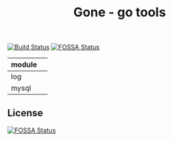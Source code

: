 <h1 align="center">
        <a>Gone - go tools</a>
        <br>
        <br>
</h1>

[![Build Status](https://travis-ci.com/da2018/gone.svg?branch=master)](https://travis-ci.com/da2018/gone) [![FOSSA Status](https://app.fossa.io/api/projects/git%2Bgithub.com%2Fda2018%2Fgone.svg?type=shield)](https://app.fossa.io/projects/git%2Bgithub.com%2Fda2018%2Fgone?ref=badge_shield)


|   module|   |
|:---|---|
|  log |   |
| mysql | |


## License
[![FOSSA Status](https://app.fossa.io/api/projects/git%2Bgithub.com%2Fda2018%2Fgone.svg?type=large)](https://app.fossa.io/projects/git%2Bgithub.com%2Fda2018%2Fgone?ref=badge_large)